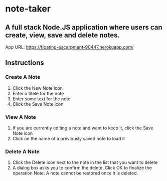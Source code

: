 # note-taker
## A full stack Node.JS application where users can create, view, save and delete notes.

App URL: https://floating-escarpment-90447.herokuapp.com/
## Instructions
### Create A Note
1. Click the New Note icon
2. Enter a titele for the note
3. Enter some text for the note
4. Click the Save Note icon

### View A Note
1. If you are currently editing a note and want to keep it, click the Save Note icon
2. Click on the name of a previously saved note to load it

### Delete A Note
1. Click the Delete icon next to the note in the list that you want to delete
2. A dialog box asks you to confirm the delete. Click OK to finalize the operation
Note: A note cannot be restored once it is deleted.
